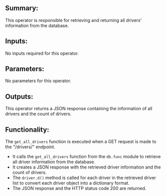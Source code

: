 ## Summary:
This operator is responsible for retrieving and returning all drivers' information from the database.

## Inputs:
No inputs required for this operator.

## Parameters:
No parameters for this operator.

## Outputs:
This operator returns a JSON response containing the information of all drivers and the count of drivers.

## Functionality:
The `get_all_drivers` function is executed when a GET request is made to the "/drivers/" endpoint. 

- It calls the `get_all_drivers` function from the `db.func` module to retrieve all driver information from the database.
- It creates a JSON response with the retrieved driver information and the count of drivers.
- The `driver.d()` method is called for each driver in the retrieved driver list to convert each driver object into a dictionary format.
- The JSON response and the HTTP status code 200 are returned.